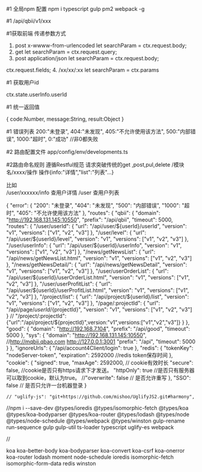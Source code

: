 #1 全局npm 配置
npm i typescript gulp pm2 webpack -g

#1
/api/qbii/v1/xxx



#1获取前端 传递参数方式


 1. post     x-wwww-from-urlencoded   let searchParam  = ctx.request.body;
 2. get                               let searchParam = ctx.request.query;
 3. post     application/json         let searchParam = ctx.request.body;


  ctx.request.fields;
 4. /xx/xx/:xx                              let searchParam =  ctx.params

 #1 获取用户id

 ctx.state.userInfo.userId

 #1  统一返回值

{
    code:Number,
    message:String,
    result:Object
}

#1 错误列表
200:"未登录",
404:"未发现",
405:"不允许使用该方法",
500:"内部错误",
1000:"超时",
0:"成功" //非0都失败

#2  路由配置文件
app/config/env/developments.ts

#2路由命名规则 遵循Restful规范  请求突破传统的get ,post,pul,delete
/模块名/xxxx/操作
操作{info:"详情","list":"列表"...}

比如  
/user/xxxxxx/info   查用户详情
/user  查用户列表






{
    "error": {
        "200": "未登录",
        "404": "未发现",
        "500": "内部错误",
        "1000": "超时",
        "405": "不允许使用该方法"
    },
    "routes": {
        "qbii": {
            "domain": "http://192.168.131.145:10550",
            "prefix": "/api/qbii",
            "timeout": 5000,
            "routes": {
                "/user/userId": {
                    "url": "/api/user/${userId}/userId",
                    "version": "v1",
                    "versions": ["v1", "v2", "v3"]
                },
                "/user/level": {
                    "url": "/api/user/${userId}/level",
                    "version": "v1",
                    "versions": ["v1", "v2", "v3"]
                },
                "/user/userInfo": {
                    "url": "/api/user/${userId}/userInfo",
                    "version": "v1",
                    "versions": ["v1", "v2", "v3"]
                },
                "/news/getNewsList": {
                    "url": "/api/news/getNewsList.html",
                    "version": "v1",
                    "versions": ["v1", "v2", "v3"]
                },
                "/news/getNewsDetail/": {
                    "url": "/api/news/getNewsDetail",
                    "version": "v1",
                    "versions": ["v1", "v2", "v3"]
                },
                "/user/userOrderList": {
                    "url": "/api/user/${userId}/userOrderList.html",
                    "version": "v1",
                    "versions": ["v1", "v2", "v3"]
                },
                "/user/userProfitList": {
                    "url": "/api/user/${userId}/userProfitList.html",
                    "version": "v1",
                    "versions": ["v1", "v2", "v3"]
                },
                "/project/list": {
                    "url": "/api/project/${userId}/list",
                    "version": "v1",
                    "versions": ["v1", "v2", "v3"]
                },
                "/page/:projectId": {
                    "url": "/api/page/${userId}/${projectId}",
                    "version": "v1",
                    "versions": ["v1", "v2", "v3"]
                }
                // "/project/:projectId":{"url":"/api/project/${projectId}",version:"v1",versions:["v1","v2","v3"]}
            }
        },
        "good": {
            "domain": "http://192.168.7.104",
            "prefix": "/api/good",
            "timeout": 5000
        },
        "sys": {
            "domain": "http://192.168.131.145:10550", //http://mqbii.qbao.com  http://127.0.0.1:3001
            "prefix": "/api",
            "timeout": 5000
        }
    },
    "ignoreUrls": {
        "/api/account4Client/login": true
    },
    "redis": {
        "tokenKey": "nodeServer-token",
        "expiration": 2592000 //redis token保存时间
    },
    "cookie": {
        "signed": true,
        "maxAge": 2592000, // cookie有效时长
        "secure": false, //cookie是否只有https请求下才发送。
        "httpOnly": true //是否只有服务器可以取到cookie，默认为true。
        //"overwrite": false  // 是否允许重写
    },
    "SSO": false // 是否只允许一台机器登录
}

    // "uglify-js": "git+https://github.com/mishoo/UglifyJS2.git#harmony",

//npm i --save-dev @types/ioredis @types/isomorphic-fetch @types/koa @types/koa-bodyparser  @types/koa-router @types/lodash @types/node @types/node-schedule @types/webpack @types/winston 
gulp-rename run-sequence gulp gulp-util ts-loader typescript uglify-es webpack

//

koa koa-better-body koa-bodyparser koa-convert koa-csrf koa-onerror koa-router
lodash moment node-schedule ioredis isomorphic-fetch isomorphic-form-data redis winston
 
